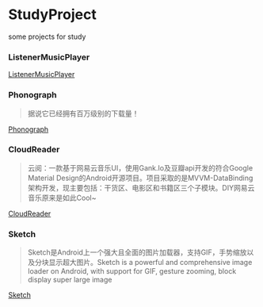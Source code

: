 # StudyProject
some projects for study

### ListenerMusicPlayer
[ListenerMusicPlayer](https://github.com/hefuyicoder/ListenerMusicPlayer)

### Phonograph
> 据说它已经拥有百万级别的下载量！

[Phonograph](https://github.com/kabouzeid/Phonograph)

### CloudReader
> 云阅：一款基于网易云音乐UI，使用Gank.Io及豆瓣api开发的符合Google Material Design的Android开源项目。项目采取的是MVVM-DataBinding架构开发，现主要包括：干货区、电影区和书籍区三个子模块。DIY网易云音乐原来是如此Cool~

[CloudReader](https://github.com/youlookwhat/CloudReader)

### Sketch
> Sketch是Android上一个强大且全面的图片加载器，支持GIF，手势缩放以及分块显示超大图片。Sketch is a powerful and comprehensive image loader on Android, with support for GIF, gesture zooming, block display super large image

[Sketch](https://github.com/xiaopansky/Sketch)



